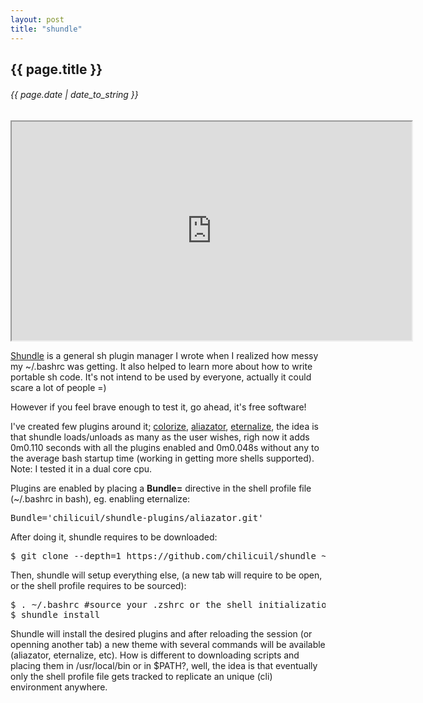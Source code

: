 ```yaml
---
layout: post
title: "shundle"
---
```


## {{ page.title }}
###### {{ page.date | date_to_string }}

<!--**[![](/assets/img/shundle-1.png)](/assets/img/shundle-1.png)**-->
<!--<iframe src="http://showterm.io/64f9418e5bc5320d39d40" width="640" height="350" style="display:block; margin: 0 auto;">&nbsp;</iframe> -->
<iframe class="showterm" src="http://showterm.io/260fe8f71ef23ccf3fd9e" width="640" height="350">&nbsp;</iframe> 

[Shundle](https://github.com/chilicuil/shundle) is a general sh plugin manager I wrote when I realized how messy my ~/.bashrc was getting. It also helped to learn more about how to write portable sh code. It's not intend to be used by everyone, actually it could scare a lot of people =)

However if you feel brave enough to test it, go ahead, it's free software!

I've created few plugins around it; [colorize](https://github.com/chilicuil/shundle-plugins/tree/master/colorize), [aliazator](https://github.com/chilicuil/shundle-plugins/tree/master/aliazator), [eternalize](https://github.com/chilicuil/shundle-plugins/tree/master/eternalize), the idea is that shundle loads/unloads as many as the user wishes, righ now it adds 0m0.110 seconds with all the plugins enabled and 0m0.048s without any to the average bash startup time (working in getting more shells supported). Note: I tested it in a dual core cpu. 

Plugins are enabled by placing a **Bundle=** directive in the shell profile file (~/.bashrc in bash), eg. enabling eternalize:

<pre class="sh_sh">
Bundle='chilicuil/shundle-plugins/aliazator.git'
</pre>

After doing it, shundle requires to be downloaded:

<pre class="sh_sh">
$ git clone --depth=1 https://github.com/chilicuil/shundle ~/.shundle/bundle/shundle
</pre>

Then, shundle will setup everything else, (a new tab will require to be open, or the shell profile requires to be sourced):

<pre class="sh_sh">
$ . ~/.bashrc #source your .zshrc or the shell initialization file you use
$ shundle install
</pre>

Shundle will install the desired plugins and after reloading the session (or openning another tab) a new theme with several commands will be available (aliazator, eternalize, etc). How is different to downloading scripts and placing them in /usr/local/bin or in $PATH?, well, the idea is that eventually only the shell profile file gets tracked to replicate an unique (cli) environment anywhere.
